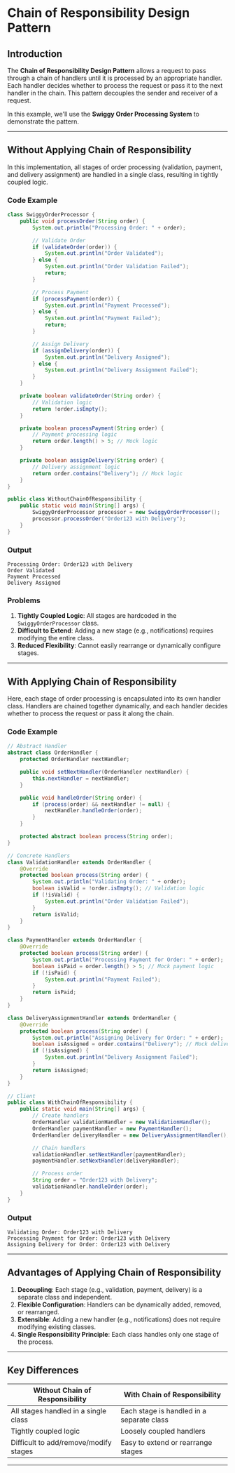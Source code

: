 # Chain of Responsibility Design Pattern

## Introduction
The **Chain of Responsibility Design Pattern** allows a request to pass through a chain of handlers until it is processed by an appropriate handler. Each handler decides whether to process the request or pass it to the next handler in the chain. This pattern decouples the sender and receiver of a request.

In this example, we'll use the **Swiggy Order Processing System** to demonstrate the pattern.

---

## Without Applying Chain of Responsibility
In this implementation, all stages of order processing (validation, payment, and delivery assignment) are handled in a single class, resulting in tightly coupled logic.

### Code Example
```java
class SwiggyOrderProcessor {
    public void processOrder(String order) {
        System.out.println("Processing Order: " + order);

        // Validate Order
        if (validateOrder(order)) {
            System.out.println("Order Validated");
        } else {
            System.out.println("Order Validation Failed");
            return;
        }

        // Process Payment
        if (processPayment(order)) {
            System.out.println("Payment Processed");
        } else {
            System.out.println("Payment Failed");
            return;
        }

        // Assign Delivery
        if (assignDelivery(order)) {
            System.out.println("Delivery Assigned");
        } else {
            System.out.println("Delivery Assignment Failed");
        }
    }

    private boolean validateOrder(String order) {
        // Validation logic
        return !order.isEmpty();
    }

    private boolean processPayment(String order) {
        // Payment processing logic
        return order.length() > 5; // Mock logic
    }

    private boolean assignDelivery(String order) {
        // Delivery assignment logic
        return order.contains("Delivery"); // Mock logic
    }
}

public class WithoutChainOfResponsibility {
    public static void main(String[] args) {
        SwiggyOrderProcessor processor = new SwiggyOrderProcessor();
        processor.processOrder("Order123 with Delivery");
    }
}
```

### Output
```
Processing Order: Order123 with Delivery
Order Validated
Payment Processed
Delivery Assigned
```

### Problems
1. **Tightly Coupled Logic**: All stages are hardcoded in the `SwiggyOrderProcessor` class.
2. **Difficult to Extend**: Adding a new stage (e.g., notifications) requires modifying the entire class.
3. **Reduced Flexibility**: Cannot easily rearrange or dynamically configure stages.

---

## With Applying Chain of Responsibility
Here, each stage of order processing is encapsulated into its own handler class. Handlers are chained together dynamically, and each handler decides whether to process the request or pass it along the chain.

### Code Example
```java
// Abstract Handler
abstract class OrderHandler {
    protected OrderHandler nextHandler;

    public void setNextHandler(OrderHandler nextHandler) {
        this.nextHandler = nextHandler;
    }

    public void handleOrder(String order) {
        if (process(order) && nextHandler != null) {
            nextHandler.handleOrder(order);
        }
    }

    protected abstract boolean process(String order);
}

// Concrete Handlers
class ValidationHandler extends OrderHandler {
    @Override
    protected boolean process(String order) {
        System.out.println("Validating Order: " + order);
        boolean isValid = !order.isEmpty(); // Validation logic
        if (!isValid) {
            System.out.println("Order Validation Failed");
        }
        return isValid;
    }
}

class PaymentHandler extends OrderHandler {
    @Override
    protected boolean process(String order) {
        System.out.println("Processing Payment for Order: " + order);
        boolean isPaid = order.length() > 5; // Mock payment logic
        if (!isPaid) {
            System.out.println("Payment Failed");
        }
        return isPaid;
    }
}

class DeliveryAssignmentHandler extends OrderHandler {
    @Override
    protected boolean process(String order) {
        System.out.println("Assigning Delivery for Order: " + order);
        boolean isAssigned = order.contains("Delivery"); // Mock delivery assignment logic
        if (!isAssigned) {
            System.out.println("Delivery Assignment Failed");
        }
        return isAssigned;
    }
}

// Client
public class WithChainOfResponsibility {
    public static void main(String[] args) {
        // Create handlers
        OrderHandler validationHandler = new ValidationHandler();
        OrderHandler paymentHandler = new PaymentHandler();
        OrderHandler deliveryHandler = new DeliveryAssignmentHandler();

        // Chain handlers
        validationHandler.setNextHandler(paymentHandler);
        paymentHandler.setNextHandler(deliveryHandler);

        // Process order
        String order = "Order123 with Delivery";
        validationHandler.handleOrder(order);
    }
}
```

### Output
```
Validating Order: Order123 with Delivery
Processing Payment for Order: Order123 with Delivery
Assigning Delivery for Order: Order123 with Delivery
```

---

## Advantages of Applying Chain of Responsibility
1. **Decoupling**: Each stage (e.g., validation, payment, delivery) is a separate class and independent.
2. **Flexible Configuration**: Handlers can be dynamically added, removed, or rearranged.
3. **Extensible**: Adding a new handler (e.g., notifications) does not require modifying existing classes.
4. **Single Responsibility Principle**: Each class handles only one stage of the process.

---

## Key Differences

| Without Chain of Responsibility          | With Chain of Responsibility          |
|------------------------------------------|----------------------------------------|
| All stages handled in a single class     | Each stage is handled in a separate class |
| Tightly coupled logic                    | Loosely coupled handlers                |
| Difficult to add/remove/modify stages    | Easy to extend or rearrange stages      |

---
